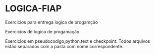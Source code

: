 # LOGICA-FIAP
Exercicios para entrega logica de progamção

Exercicios de logica de progamação.

Exercicios em pseudocodigo,python,text e checkpoint. Todos arquivos estão separados com a pasta com nome correspondente.
